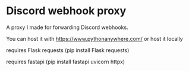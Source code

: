# Discord webhook proxy
A proxy I made for forwarding Discord webhooks.

You can host it with https://www.pythonanywhere.com/ or host it locally

requires Flask requests (pip install Flask requests)

requires fastapi (pip install fastapi uvicorn httpx)
